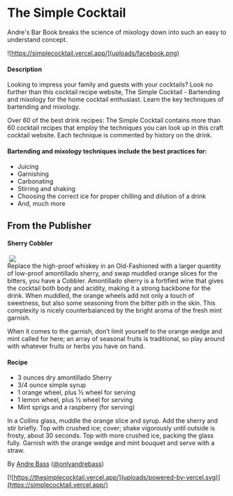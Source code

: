 # The Simple Cocktail
Andre's Bar Book breaks the science of mixology down into such an easy to understand concept.

![https://simplecocktail.vercel.app/](uploads/facebook.png)

#### Description
Looking to impress your family and guests with your cocktails? Look no further than this cocktail recipe website, The Simple Cocktail - Bartending and mixology for the home cocktail enthusiast. Learn the key techniques of bartending and mixology.

Over 60 of the best drink recipes: The Simple Cocktail contains more than 60 cocktail recipes that employ the techniques you can look up in this craft cocktail website. Each technique is commented by history on the drink.

#### Bartending and mixology techniques include the best practices for:
- Juicing
- Garnishing
- Carbonating
- Stirring and shaking
- Choosing the correct ice for proper chilling and dilution of a drink
- And, much more

## From the Publisher

#### Sherry Cobbler

<img align="right" src="https://assets.bonappetit.com/photos/57acec1453e63daf11a4db90/master/w_1280,c_limit/sherry-cobbler1.jpg" width="500"/>

Replace the high-proof whiskey in an Old-Fashioned with a larger quantity of low-proof amontillado sherry, and swap muddled orange slices for the bitters, you have a Cobbler. Amontillado sherry is a fortified wine that gives the cocktail both body and acidity, making it a strong backbone for the drink. When muddled, the orange wheels add not only a touch of sweetness, but also some seasoning from the bitter pith in the skin. This complexity is nicely counterbalanced by the bright aroma of the fresh mint garnish.

When it comes to the garnish, don’t limit yourself to the orange wedge and mint called for here; an array of seasonal fruits is traditional, so play around with whatever fruits or herbs you have on hand.

#### Recipe

- 3 ounces dry amontillado Sherry
- 3/4 ounce simple syrup
- 1 orange wheel, plus ½ wheel for serving
- 1 lemon wheel, plus ½ wheel for serving
- Mint sprigs and a raspberry (for serving)

In a Collins glass, muddle the orange slice and syrup. Add the sherry and stir briefly. Top with crushed ice; cover; shake vigorously until outside is frosty, about 30 seconds. Top with more crushed ice, packing the glass fully. Garnish with the orange wedge and mint bouquet and serve with a straw.

By [Andre Bass](https://andrebass.com) ([@onlyandrebass](https://twitter.com/onlyandrebass))

[![https://thesimplecocktail.vercel.app/](uploads/powered-by-vercel.svg)](https://simplecocktail.vercel.app/)
